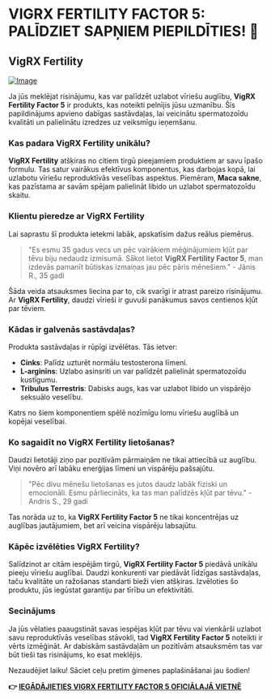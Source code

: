 # VIGRX FERTILITY FACTOR 5: PALĪDZIET SAPŅIEM PIEPILDĪTIES! 🌟

## VigRX Fertility

[![Image](https://www2.sellhealth.com/139/fertility-factor-5-11-1.jpg)](https://gchaffi.com/O3adPTxH)

Ja jūs meklējat risinājumu, kas var palīdzēt uzlabot vīriešu auglību, **VigRX Fertility Factor 5** ir produkts, kas noteikti pelnījis jūsu uzmanību. Šis papildinājums apvieno dabīgas sastāvdaļas, lai veicinātu spermatozoīdu kvalitāti un palielinātu izredzes uz veiksmīgu ieņemšanu. 

### Kas padara VigRX Fertility unikālu?

**VigRX Fertility** atšķiras no citiem tirgū pieejamiem produktiem ar savu īpašo formulu. Tas satur vairākus efektīvus komponentus, kas darbojas kopā, lai uzlabotu vīriešu reproduktīvās veselības aspektus. Piemēram, **Maca sakne**, kas pazīstama ar savām spējam palielināt libido un uzlabot spermatozoīdu skaitu.

### Klientu pieredze ar VigRX Fertility

Lai saprastu šī produkta ietekmi labāk, apskatīsim dažus reālus piemērus.

> "Es esmu 35 gadus vecs un pēc vairākiem mēģinājumiem kļūt par tēvu biju nedaudz izmisumā. Sākot lietot **VigRX Fertility Factor 5**, man izdevās pamanīt būtiskas izmaiņas jau pēc pāris mēnešiem." - Jānis R., 35 gadi

Šāda veida atsauksmes liecina par to, cik svarīgi ir atrast pareizo risinājumu. Ar **VigRX Fertility**, daudzi vīrieši ir guvuši panākumus savos centienos kļūt par tēviem.

### Kādas ir galvenās sastāvdaļas?

Produkta sastāvdaļas ir rūpīgi izvēlētas. Tās ietver:

- **Cinks**: Palīdz uzturēt normālu testosterona līmeni.
- **L-arginīns**: Uzlabo asinsriti un var palīdzēt palielināt spermatozoīdu kustīgumu.
- **Tribulus Terrestris**: Dabisks augs, kas var uzlabot libido un vispārējo seksuālo veselību.

Katrs no šiem komponentiem spēlē nozīmīgu lomu vīriešu auglībā un kopējai veselībai.

### Ko sagaidīt no VigRX Fertility lietošanas?

Daudzi lietotāji ziņo par pozitīvām pārmaiņām ne tikai attiecībā uz auglību. Viņi novēro arī labāku enerģijas līmeni un vispārēju pašsajūtu. 

> "Pēc divu mēnešu lietošanas es jutos daudz labāk fiziski un emocionāli. Esmu pārliecināts, ka tas man palīdzēs kļūt par tēvu." - Andris S., 29 gadi

Tas norāda uz to, ka **VigRX Fertility Factor 5** ne tikai koncentrējas uz auglības jautājumiem, bet arī veicina vispārēju labsajūtu.

### Kāpēc izvēlēties VigRX Fertility?

Salīdzinot ar citām iespējām tirgū, **VigRX Fertility Factor 5** piedāvā unikālu pieeju vīriešu auglībai. Daudzi konkurenti var piedāvāt līdzīgas sastāvdaļas, taču kvalitāte un ražošanas standarti bieži vien atšķiras. Izvēloties šo produktu, jūs iegūstat garantiju par tīrību un efektivitāti.

### Secinājums

Ja jūs vēlaties paaugstināt savas iespējas kļūt par tēvu vai vienkārši uzlabot savu reproduktīvās veselības stāvokli, tad **VigRX Fertility Factor 5** noteikti ir vērts izmēģināt. Ar dabiskām sastāvdaļām un pozitīvām atsauksmēm tas var būt tieši tas risinājums, ko esat meklējis.

Nezaudējiet laiku! Sāciet ceļu pretim ģimenes paplašināšanai jau šodien!



**👉 [IEGĀDĀJIETIES VIGRX FERTILITY FACTOR 5 OFICIĀLAJĀ VIETNĒ](https://gchaffi.com/O3adPTxH)**
